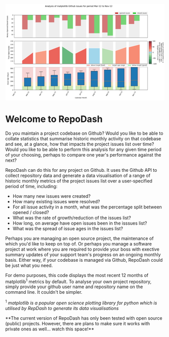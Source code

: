 ![Screenshot](docs/images/RepoDash_screenshot.png)

<h1>Welcome to RepoDash</h1>

<p>Do you maintain a project codebase on Github? Would you like to be able to collate statistics 
that summarise historic monthly activity on that codebase and see, at a glance, how that impacts 
the project issues list over time? Would you like to be able to perform this analysis for any 
given time period of your choosing, perhaps to compare one year's performance against the next?</p>

<p>RepoDash can do this for any project on Github. It uses the Github API to collect repository 
data and generate a data visualisation of a range of historic monthly metrics of the project 
issues list over a user-specified period of time, including:</p>

<ul>
<li>How many new issues were created?
<li>How many existing issues were resolved?
<li>For all issue activity in a month, what was the percentage split between opened / closed?
<li>What was the rate of growth/reduction of the issues list?
<li>How long, on average have open issues been in the isssues list?
<li>What was the spread of issue ages in the issues list?
</ul>
 
<p>Perhaps you are managing an open source project, the maintenance of which you'd like to keep on top 
of. Or perhaps you manage a software project at work where you are required to provide your boss with 
exective summary updates of your support team's progress on an ongoing monthly basis. Either way, if 
your codebase is managed via Github, RepoDash could be just what you need.</p>

<p>For demo purposes, this code displays the most recent 12 months of matplotlib<sup>1</sup> metrics 
by default. To analyse your own project repository, simply provide your github user name and repository 
name on the command line. It couldn't be simpler.</p>

<sup>1</sup> *matplotlib is a popular open science plotting library for python which is utilised by RepDash to 
generate its data visualisations*

<p>**The current version of RepoDash has only been tested with open source (public) projects. However, there
are plans to make sure it works with private ones as well... watch this space!**</p>

